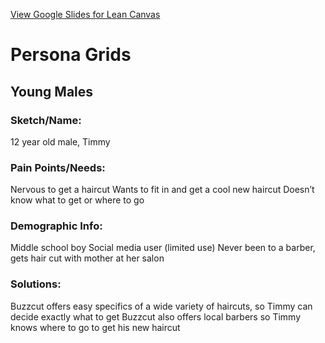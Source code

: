[View Google Slides for Lean Canvas](https://docs.google.com/presentation/d/1DxvoVrO8xd_DrNXjdj0St7RpeYguOj57kJafkGU8HhE/edit?usp=sharing)


# Persona Grids
## Young Males
### Sketch/Name:
12 year old male, Timmy

### Pain Points/Needs:
Nervous to get a haircut
Wants to fit in and get a cool new haircut
Doesn’t know what to get or where to go

### Demographic Info:
Middle school boy
Social media user (limited use)
Never been to a barber, gets hair cut with mother at her salon 

### Solutions:
Buzzcut offers easy specifics of a wide variety of haircuts, so Timmy can decide exactly what to get
Buzzcut also offers local barbers so Timmy knows where to go to get his new haircut
